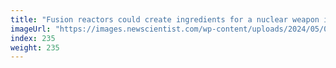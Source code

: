 ```yaml
---
title: "Fusion reactors could create ingredients for a nuclear weapon in weeks"
imageUrl: "https://images.newscientist.com/wp-content/uploads/2024/05/07165056/SEI_203064463.jpg?width=788"
index: 235
weight: 235
---
```

